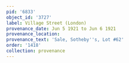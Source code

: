 ```yaml
---
pid: '6833'
object_id: '3727'
label: Village Street (London)
provenance_date: Jun 5 1921 to Jun 6 1921
provenance_location:
provenance_text: 'Sale, Sotheby''s, Lot #62'
order: '1418'
collection: provenance
---
```


